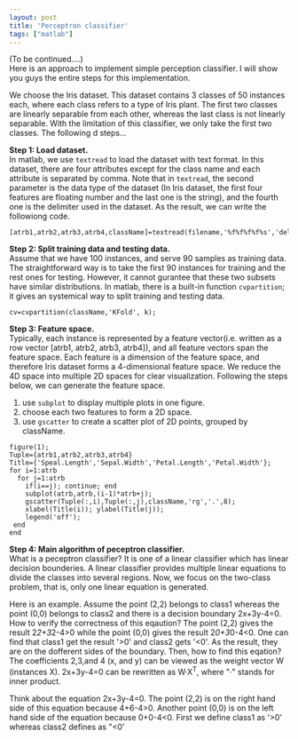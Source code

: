 ```yaml
---
layout: post
title: 'Perceptron classifier'
tags: ["matlab"]
---
```

(To be continued....) <br>
Here is an approach to implement simple perception classifier. I will show you guys the entire steps for this implementation.

We choose the Iris dataset. This dataset contains 3 classes of 50 instances each, where each class refers to a type of Iris plant. The first two classes are linearly separable from each other, whereas the last class is not linearly separable. With the limitation of this classifier, we only take the first two classes. The following d steps...

**Step 1: Load dataset.** <br>
In matlab, we use `textread` to load the dataset with text format. In this dataset, there are four attributes except for the class name and each attribute is separated by comma. Note that in `textread`, the second parameter is the data type of the dataset (In Iris dataset, the first four features are floating number and the last one is the string), and the fourth one is the delimiter used in the dataset. As the result, we can write the followiong code.
~~~
[atrb1,atrb2,atrb3,atrb4,className]=textread(filename,'%f%f%f%f%s','delimiter,',');
~~~

**Step 2: Split training data and testing data.** <br>
Assume that we have 100 instances, and serve 90 samples as training data. The straightforward way is to take the first 90 instances for training and the rest ones for testing. However, it cannot gurantee that these two subsets have similar distributions. In matlab, there is a built-in function `cvpartition`; it gives an systemical way to split training and testing data.
~~~ 
cv=cvpartition(className,'KFold', k);
~~~

**Step 3: Feature space.** <br>
Typically, each instance is represented by a feature vector(i.e. written as a row vector [atrb1, atrb2, atrb3, atrb4]), and 
all feature vectors span the feature space. Each feature is a dimension of the feature space, and therefore Iris dataset forms a 4-dimensional feature space. We reduce the 4D space into multiple 2D spaces for clear visualization. Following the steps below, we can generate the feature space.

1. use `subplot` to display multiple plots in one figure. 
2. choose each two features to form a 2D space.
3. use `gscatter` to create a scatter plot of 2D points, grouped by className.

~~~
figure(1);
Tuple={atrb1,atrb2,atrb3,atrb4}
Title={'Speal.Length','Sepal.Width','Petal.Length','Petal.Width'};
for i=1:atrb
  for j=1:atrb
    if(i==j); continue; end
    subplot(atrb,atrb,(i-1)*atrb+j);
    gscatter(Tuple(:,i),Tuple(:,j),className,'rg','.',8);
    xlabel(Title(i)); ylabel(Title(j));
    legend('off');
 end
end
~~~

**Step 4: Main algorithm of peceptron classifier.** <br>
What is a peceptron classifier? It is one of a linear classifier which has linear decision bounderies. A linear classifier provides multiple linear equations to divide the classes into several regions. Now, we focus on the two-class problem, that is, only one linear equation is generated. <br>

Here is an example. Assume the point (2,2) belongs to class1 whereas the point (0,0) belongs to class2 and there is a decision boundary 2x+3y-4=0. How to verify the correctness of this eqaution? The point (2,2) gives the result 2*2+3*2-4>0 while the point (0,0) gives the result 2*0+3*0-4<0. One can find that class1 get the result '>0' and class2 gets '<0'. As the result, they are on the dofferent sides of the boundary. Then, how to find this eqation? The coefficients 2,3,and 4 (x, and y) can be viewed as the weight vector W (instances X). 2x+3y-4=0 can be rewritten as W·X<sup>T</sup>, where "·" stands for inner product.

Think about the equation 2x+3y-4=0. The point (2,2) is on the right hand side of this equation because 4+6-4>0. Another point (0,0) is on the left hand side of the equation because 0+0-4<0. First we define class1 as '>0' whereas class2 defines as "<0'


